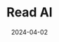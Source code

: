 ---  
layout: startup_page  
title: "Read AI"  
id: "read.ai"  
permalink: "/readairead.ai04022024/"  
website: "https://www.read.ai/"  
funding_round: "Series A"  
funding_amount: "$21M"  
investors: "Goodwater Capital, Madrona Venture Group"  
about: "Read AI is an AI-powered summarization tool that condenses video calls, emails, and messages across platforms like Zoom, Gmail, and Slack. It provides users with concise summaries and key takeaways, aiming to improve productivity and efficiency by reducing time spent reviewing communications. The platform also offers sentiment analysis, though this feature has faced privacy concerns."  
markets: "AI, Productivity, SaaS"  
hq: "Seattle, Washington, United States"  
founded_year: "2021"  
linkedin: "https://www.linkedin.com/company/readinc"  
twitter: "https://twitter.com/Read_CMO"  
instagram: ""  
facebook: "https://www.facebook.com/ReadInc"  
crunchbase: "https://www.crunchbase.com/organization/read-ai"  
pitchbook: "https://pitchbook.com/profiles/company/481906-72"  

date_display: "02-Apr-2024"  
date: "2024-04-02"

# SEO Optimization  
meta_title: "Read AI - Series A Funding ($21M)"  
meta_description: "Read AI, Read AI is an AI-powered summarization tool that condenses video calls, emails, and messages across platforms like Zoom, Gmail, and Slack. It provides..."  
meta_keywords: "Read AI, AI, Productivity, SaaS, Series A funding"  
canonical_url: "https://startup.projectstartups.com/readairead.ai04022024/"  
---